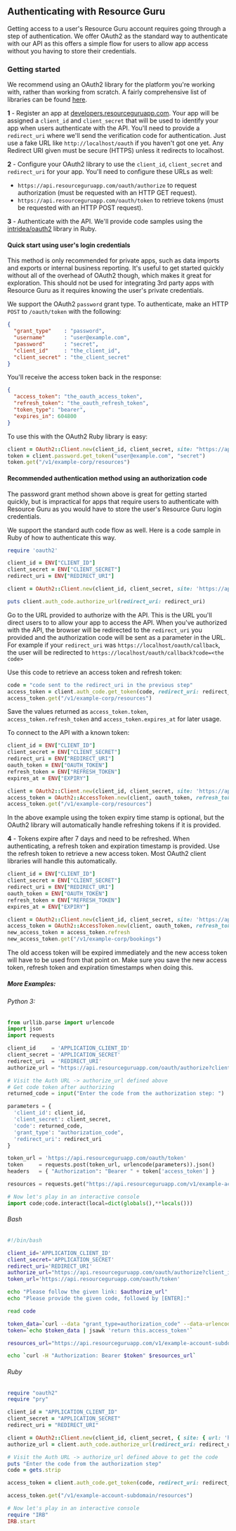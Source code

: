 ## Authenticating with Resource Guru

Getting access to a user's Resource Guru account requires going through a step of
authentication. We offer OAuth2 as the standard way to authenticate with our API
as this offers a simple flow for users to allow app access without you having to store
their credentials.

### Getting started

We recommend using an OAuth2 library for the platform you're working with, rather than
working from scratch. A fairly comprehensive list of libraries can be found [here](http://oauth.net/2/).

**1** - Register an app at [developers.resourceguruapp.com](https://developers.resourceguruapp.com).
Your app will be assigned a `client_id` and `client_secret` that will be used to identify your app
when users authenticate with the API. You'll need to provide a `redirect_uri` where we'll send the
verification code for authentication. Just use a fake URL like `http://localhost/oauth` if you haven't
got one yet. Any Redirect URI given must be secure (HTTPS) unless it redirects to localhost.

**2** - Configure your OAuth2 library to use the `client_id`, `client_secret` and `redirect_uri` for your app.
You'll need to configure these URLs as well:

- `https://api.resourceguruapp.com/oauth/authorize` to request authorization (must be requested with an HTTP GET request).
- `https://api.resourceguruapp.com/oauth/token` to retrieve tokens (must be requested with an HTTP POST request).


**3** - Authenticate with the API. We'll provide code samples using the [intridea/oauth2](https://github.com/intridea/oauth2) library in Ruby.

#### Quick start using user's login credentials

This method is only recommended for private apps, such as data imports and exports or internal business reporting.
It's useful to get started quickly without all of the overhead of OAuth2 though, which makes it great for exploration. 
This should not be used for integrating 3rd party apps with Resource Guru as it requires knowing the user's private credentials.

We support the OAuth2 `password` grant type. To authenticate, make an HTTP `POST` to `/oauth/token` with the following:

``` json
{
  "grant_type"    : "password",
  "username"      : "user@example.com",
  "password"      : "secret",
  "client_id"     : "the_client_id",
  "client_secret" : "the_client_secret"
}
```

You'll receive the access token back in the response:

``` json
{
  "access_token": "the_oauth_access_token",
  "refresh_token": "the_oauth_refresh_token",
  "token_type": "bearer",
  "expires_in": 604800
}
```

To use this with the OAuth2 Ruby library is easy:
``` ruby
client = OAuth2::Client.new(client_id, client_secret, site: "https://api.resourceguruapp.com")
token = client.password.get_token("user@example.com", "secret")
token.get("/v1/example-corp/resources")
```

#### Recommended authentication method using an authorization code

The password grant method shown above is great for getting started quickly, but is impractical for apps that require
users to authenticate with Resource Guru as you would have to store the user's Resource Guru login credentials.

We support the standard auth code flow as well. Here is a code sample in Ruby of how to authenticate this way.

``` ruby
require 'oauth2'

client_id = ENV["CLIENT_ID"]
client_secret = ENV["CLIENT_SECRET"]
redirect_uri = ENV["REDIRECT_URI"]

client = OAuth2::Client.new(client_id, client_secret, site: 'https://api.resourceguruapp.com')

puts client.auth_code.authorize_url(redirect_uri: redirect_uri)
```

Go to the URL provided to authorize with the API. This is the URL you'll direct users to to allow
your app to access the API. When you've authorized with the API, the browser will be redirected to the
`redirect_uri` you provided and the authorization code will be sent as a parameter in the URL. For example
if your `redirect_uri` was `https://localhost/oauth/callback`, the user will be redirected to
`https://localhost/oauth/callback?code=<the code>`

Use this code to retrieve an access token and refresh token:

``` ruby
code = "code sent to the redirect_uri in the previous step"
access_token = client.auth_code.get_token(code, redirect_uri: redirect_uri)
access_token.get("/v1/example-corp/resources")
```

Save the values returned as `access_token.token`, `access_token.refresh_token` and `access_token.expires_at` for later usage.

To connect to the API with a known token:

``` ruby
client_id = ENV["CLIENT_ID"]
client_secret = ENV["CLIENT_SECRET"]
redirect_uri = ENV["REDIRECT_URI"]
oauth_token = ENV["OAUTH_TOKEN"]
refresh_token = ENV["REFRESH_TOKEN"]
expires_at = ENV["EXPIRY"]

client = OAuth2::Client.new(client_id, client_secret, site: 'https://api.resourceguruapp.com')
access_token = OAuth2::AccessToken.new(client, oauth_token, refresh_token: refresh_token, expires_at: expires_at)
access_token.get("/v1/example-corp/resources")
```

In the above example using the token expiry time stamp is optional, but the OAuth2 library will automatically handle
refreshing tokens if it is provided.

**4** - Tokens expire after 7 days and need to be refreshed. When authenticating, a refresh token and expiration
timestamp is provided. Use the refresh token to retrieve a new access token. Most OAuth2 client libraries will handle this automatically.

``` ruby
client_id = ENV["CLIENT_ID"]
client_secret = ENV["CLIENT_SECRET"]
redirect_uri = ENV["REDIRECT_URI"]
oauth_token = ENV["OAUTH_TOKEN"]
refresh_token = ENV["REFRESH_TOKEN"]
expires_at = ENV["EXPIRY"]

client = OAuth2::Client.new(client_id, client_secret, site: 'https://api.resourceguruapp.com')
access_token = OAuth2::AccessToken.new(client, oauth_token, refresh_token: refresh_token, expires_at: expires_at)
new_access_token = access_token.refresh
new_access_token.get("/v1/example-corp/bookings")
```

The old access token will be expired immediately and the new access token will have to be used from that point on. Make sure you
save the new access token, refresh token and expiration timestamps when doing this.

##### More Examples:

###### Python 3:

``` python
from urllib.parse import urlencode
import json
import requests

client_id     = 'APPLICATION_CLIENT_ID'
client_secret = 'APPLICATION_SECRET'
redirect_uri  = 'REDIRECT_URI'
authorize_url = "https://api.resourceguruapp.com/oauth/authorize?client_id=%(client_id)s&redirect_uri=%(redirect_uri)s&response_type=code" % locals()

# Visit the Auth URL -> authorize_url defined above
# Get code token after authorizing
returned_code = input("Enter the code from the authorization step: ")

parameters = {
  'client_id': client_id,
  'client_secret': client_secret,
  'code': returned_code,
  'grant_type': "authorization_code",
  'redirect_uri': redirect_uri
}

token_url = 'https://api.resourceguruapp.com/oauth/token'
token     = requests.post(token_url, urlencode(parameters)).json()
headers   = { "Authorization": "Bearer " + token['access_token'] }

resources = requests.get("https://api.resourceguruapp.com/v1/example-account-subdomain/resources", headers=headers).json()

# Now let's play in an interactive console
import code;code.interact(local=dict(globals(),**locals()))
```

###### Bash

``` bash
#!/bin/bash

client_id='APPLICATION_CLIENT_ID'
client_secret='APPLICATION_SECRET'
redirect_uri='REDIRECT_URI'
authorize_url="https://api.resourceguruapp.com/oauth/authorize?client_id=$client_id&redirect_uri=$redirect_uri&response_type=code"
token_url='https://api.resourceguruapp.com/oauth/token'

echo "Please follow the given link: $authorize_url"
echo "Please provide the given code, followed by [ENTER]:"

read code

token_data=`curl --data "grant_type=authorization_code" --data-urlencode "client_id=$client_id" --data-urlencode "client_secret=$client_secret" --data-urlencode "code=$code" --data-urlencode "redirect_uri=$redirect_uri" $token_url`
token=`echo $token_data | jsawk 'return this.access_token'`

resources_url="https://api.resourceguruapp.com/v1/example-account-subdomain/resources"

echo `curl -H "Authorization: Bearer $token" $resources_url`
```

###### Ruby

``` ruby
require "oauth2"
require "pry"

client_id = "APPLICATION_CLIENT_ID"
client_secret = "APPLICATION_SECRET"
redirect_uri = "REDIRECT_URI"

client = OAuth2::Client.new(client_id, client_secret, { site: { url: 'https://api.resourceguruapp.com'}})
authorize_url = client.auth_code.authorize_url(redirect_uri: redirect_uri)

# Visit the Auth URL -> authorize_url defined above to get the code
puts "Enter the code from the authorization step"
code = gets.strip

access_token = client.auth_code.get_token(code, redirect_uri: redirect_uri)

access_token.get("/v1/example-account-subdomain/resources")

# Now let's play in an interactive console
require "IRB"
IRB.start
```

